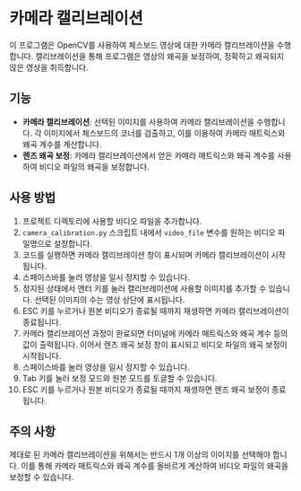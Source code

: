 # 카메라 캘리브레이션

이 프로그램은 OpenCV를 사용하여 체스보드 영상에 대한 카메라 캘리브레이션을 수행합니다. 캘리브레이션을 통해 프로그램은 영상의 왜곡을 보정하여, 정확하고 왜곡되지 않은 영상을 취득합니다.

## 기능

- **카메라 캘리브레이션**: 선택된 이미지를 사용하여 카메라 캘리브레이션을 수행합니다. 각 이미지에서 체스보드의 코너를 검출하고, 이를 이용하여 카메라 매트릭스와 왜곡 계수를 계산합니다.
- **렌즈 왜곡 보정**: 카메라 캘리브레이션에서 얻은 카메라 매트릭스와 왜곡 계수를 사용하여 비디오 파일의 왜곡을 보정합니다.

## 사용 방법

1. 프로젝트 디렉토리에 사용할 비디오 파일을 추가합니다.
2. `camera_calibration.py` 스크립트 내에서 `video_file` 변수를 원하는 비디오 파일명으로 설정합니다.
3. 코드를 실행하면 카메라 캘리브레이션 창이 표시되며 카메라 캘리브레이션이 시작됩니다.
4. 스페이스바를 눌러 영상을 일시 정지할 수 있습니다.
5. 정지된 상태에서 엔터 키를 눌러 캘리브레이션에 사용할 이미지를 추가할 수 있습니다. 선택된 이미지의 수는 영상 상단에 표시됩니다.
6. ESC 키를 누르거나 원본 비디오가 종료될 때까지 재생하면 카메라 캘리브레이션이 종료됩니다.
7. 카메라 캘리브레이션 과정이 완료되면 터미널에 카메라 매트릭스와 왜곡 계수 등의 값이 출력됩니다. 이어서 렌즈 왜곡 보정 창이 표시되고 비디오 파일의 왜곡 보정이 시작됩니다.
8. 스페이스바를 눌러 영상을 일시 정지할 수 있습니다.
9. Tab 키를 눌러 보정 모드와 원본 모드를 토글할 수 있습니다.
10. ESC 키를 누르거나 원본 비디오가 종료될 때까지 재생하면 렌즈 왜곡 보정이 종료됩니다.

## 주의 사항

제대로 된 카메라 캘리브레이션을 위해서는 반드시 1개 이상의 이미지를 선택해야 합니다. 이를 통해 카메라 매트릭스와 왜곡 계수를 올바르게 계산하여 비디오 파일의 왜곡을 보정할 수 있습니다.
